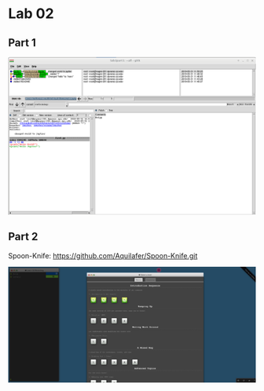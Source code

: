 # Lab 02

## Part 1

![](branch_diagram.png)

## Part 2

Spoon-Knife:
https://github.com/Aquilafer/Spoon-Knife.git

![](learn_branching.png)
